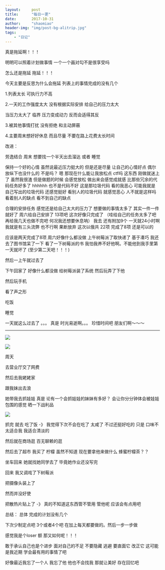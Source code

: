 ```yaml
---
layout:     post
title:      "每日一更"
date:       2017-10-31
author:     "shaomiao"
header-img: "img/post-bg-alitrip.jpg"
tags:
    - "日记"
---
```


真是拖延啊！！！

明明可以照着计划做事情 一个一个画对勾不是很享受吗

怎么还是拖延 拖延！！！

今天主要是反思为什么会拖延 列表上的事情完成的没有几个

1.列表太长 可执行力不高

2.一天的工作强度太大 没有根据实际安排 给自己的压力太大

当压力太大了 临界 压力变成动力 反而会适得其反

3.被其他事情打扰 没有拒绝 和主动屏蔽

4.主要周末想好好休息 而且尽量 不要在路上花费太长时间


改进：

劳逸结合 周末 想要找一个半天出去溜达 或者 睡觉

保持一个好的心情 虽然说最近压力挺大的 但是还是尽量 让自己的心情好点 偶尔放纵下也没什么的 不是吗？ 嗯 那现在什么能让我放松点 ctf吗 这东西 刚做就迷上了 虽然我很渣 但是做题的时候 会感觉放松 做出来会感觉成就感 比那些冗余的代码任务好多了 hhhhhh 也不是代码不好 这是那垃圾代码 看的我恶心 可能我就是 自己写出的垃圾代码 还感觉挺好 看别人的垃圾代码 就感觉恶心 人不就是这样吗 看着别人的缺点 看不到自己的缺点

合理的安排任务  感觉还是给自己太大的压力了 想要做的事情太多了 其实一件一件就好了 周六给自己安排了 13项吧 这次好像只完成了 （哇给自己的任务太多了吧 再给我几天也做不完吧 何况我还想要休息呐） 我去 还有附加9个 一天就24小时啊
我就是有三头流弊 也不行啊 果断放弃 这次以俄共 22项 完成了8项 还是可以的

应该是两天完成了8项 周六好像什么都没做 上午树莓派了取快递了 基于凑巧 我还去了图书馆呆了一下 看了一下树莓派的书 我怕我养不好他啊。不能他到我手里第一天就坏了 (至少第二天吧！！！)

然后一上午就过去了

下午回家了
好像什么都没做
给树莓派装了系统 然后玩弄了下他

然后玩手机

看了声之形	

吃饭 

睡觉

一天就这么过去了 。。。 真是 时光易逝啊。。。 珍惜时间吧 朋友们啊～～～

----


![](https://shaomiao.github.io/img/in-post/diary／diary-1.png)

![](https://shaomiao.github.io/img/in-post/diary／diary-2.png)

周天

去营业厅交了网费

然后去我姥姥家

跟我妹出去浪

她带我去抓娃娃 真是 论有一个会抓娃娃的妹妹有多好？ 会让你分分钟体会被娃娃包围的感觉
晒一下战利品

![](https://shaomiao.github.io/img/in-post/diary／diary-3.jpg)

抓完 就去 吃了饭 -》 我觉得下次不会在吃了 太咸了 不过还挺好吃的 只是 口味不太适合我 我适合清淡的

然后就在商场逛 百无聊赖的逛 

然后去了超市 我买了 柠檬 虽然不知道 现在要拿他来做什么 蜂蜜柠檬茶？？ 

坐车回来 她就找她同学去了 毕竟她作业还没写完

回来 我又调戏了下树莓派

把摄像头装上了

然而并没好使

把散热片贴上了 -》 真的不知道这东西管不管用 管他呢 应该会有点用吧


总结：
总体 完成的计划没有几个

下次少制定点吧 3个或者4个吧 在加上每天都要做的。然后一步一步做

 感觉我是个loser 额 那又如何呢！！！

 敢于承认自己也是个进步 面对自己的不足 不要隐藏 逃避 要直面它 改正它 这可能是我近期 学会最有用的事情了吧

 好像最近我忘了一个人 我忘了他 他也不会找我 那就让美好 存在回忆吧






